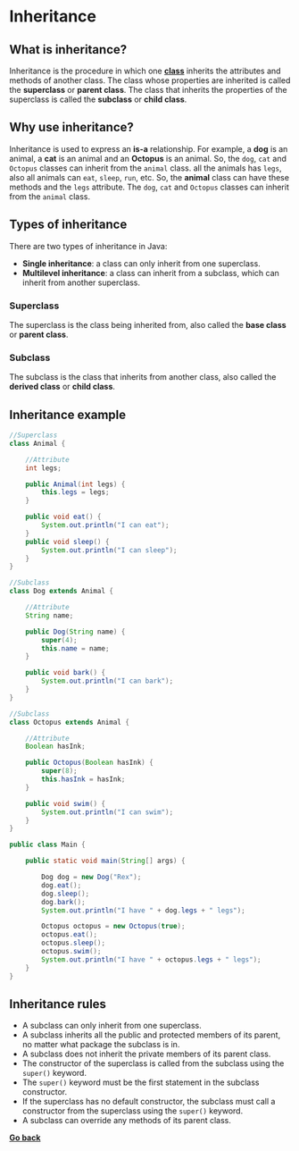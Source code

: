 # Inheritance

## What is inheritance?

Inheritance is the procedure in which one [**class**](Class.md) inherits the attributes and methods of another class. The class whose properties are inherited is called the **superclass** or **parent class**. The class that inherits the properties of the superclass is called the **subclass** or **child class**.

## Why use inheritance?

Inheritance is used to express an **is-a** relationship. For example, a **dog** is an animal, a **cat** is an animal and an **Octopus** is an animal. So, the `dog`, `cat` and `Octopus` classes can inherit from the `animal` class.
all the animals has `legs`, also all animals can `eat`, `sleep`, `run`, etc. So, the **animal** class can have these methods and the `legs` attribute. The `dog`, `cat` and `Octopus` classes can inherit from the `animal` class.

## Types of inheritance

There are two types of inheritance in Java:

- **Single inheritance**: a class can only inherit from one superclass.
- **Multilevel inheritance**: a class can inherit from a subclass, which can inherit from another superclass.

### Superclass

The superclass is the class being inherited from, also called the **base class** or **parent class**.

### Subclass

The subclass is the class that inherits from another class, also called the **derived class** or **child class**.

## Inheritance example

```java
//Superclass
class Animal {

    //Attribute
    int legs;

    public Animal(int legs) {
        this.legs = legs;
    }

    public void eat() {
        System.out.println("I can eat");
    }
    public void sleep() {
        System.out.println("I can sleep");
    }
}

//Subclass
class Dog extends Animal {

    //Attribute
    String name;

    public Dog(String name) {
        super(4);
        this.name = name;
    }

    public void bark() {
        System.out.println("I can bark");
    }
}

//Subclass
class Octopus extends Animal {

    //Attribute
    Boolean hasInk;

    public Octopus(Boolean hasInk) {
        super(8);
        this.hasInk = hasInk;
    }

    public void swim() {
        System.out.println("I can swim");
    }
}

public class Main {

    public static void main(String[] args) {

        Dog dog = new Dog("Rex");
        dog.eat();
        dog.sleep();
        dog.bark();
        System.out.println("I have " + dog.legs + " legs");

        Octopus octopus = new Octopus(true);
        octopus.eat();
        octopus.sleep();
        octopus.swim();
        System.out.println("I have " + octopus.legs + " legs");
    }
}
```

## Inheritance rules

- A subclass can only inherit from one superclass.
- A subclass inherits all the public and protected members of its parent, no matter what package the subclass is in.
- A subclass does not inherit the private members of its parent class.
- The constructor of the superclass is called from the subclass using the `super()` keyword.
- The `super()` keyword must be the first statement in the subclass constructor.
- If the superclass has no default constructor, the subclass must call a constructor from the superclass using the `super()` keyword.
- A subclass can override any methods of its parent class.

[**Go back**](README.md#oop)
